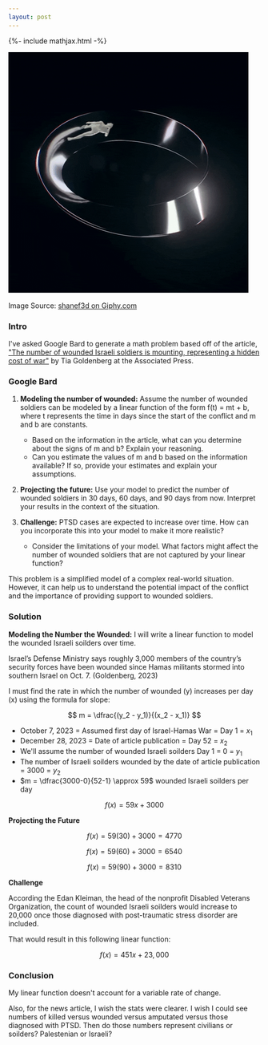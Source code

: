 ```yaml
---
layout: post
---
```


{%- include mathjax.html -%}


![alt text](/assets/giphy3.gif)

Image Source: [shanef3d on Giphy.com](https://giphy.com/gifs/animation-3d-motiongraphics-UPvGBw88odHzEyfkfB)


### Intro

I've asked Google Bard to generate a math problem based off of the article, ["The number of wounded Israeli soldiers is mounting, representing a hidden cost of war"](https://apnews.com/article/israel-hamas-gaza-war-wounded-soldiers-2b0357365480cc242e30794666b41203) by Tia Goldenberg at the Associated Press. 

### Google Bard

1. **Modeling the number of wounded:** Assume the number of wounded soldiers can be modeled by a linear function of the form f(t) = mt + b, where t represents the time in days since the start of the conflict and m and b are constants. 
  
   - Based on the information in the article, what can you determine about the signs of m and b? Explain your reasoning.
   - Can you estimate the values of m and b based on the information available? If so, provide your estimates and explain your assumptions. <br>
  
2. **Projecting the future:** Use your model to predict the number of wounded soldiers in 30 days, 60 days, and 90 days from now.
Interpret your results in the context of the situation.

3. **Challenge:** PTSD cases are expected to increase over time. How can you incorporate this into your model to make it more realistic?
   - Consider the limitations of your model. What factors might affect the number of wounded soldiers that are not captured by your linear function?

This problem is a simplified model of a complex real-world situation. However, it can help us to understand the potential impact of the conflict and the importance of providing support to wounded soldiers.

### Solution

**Modeling the Number the Wounded:** I will write a  linear function to model the wounded Israeli soilders over time. 
   
   Israel’s Defense Ministry says roughly 3,000 members of the country’s security forces have been wounded since Hamas militants stormed into southern Israel on Oct. 7. (Goldenberg, 2023)

   I must find the rate in which the number of wounded (y) increases per day (x) using the formula for slope:

$$ m = \dfrac{(y_2 - y_1)}{(x_2 - x_1)} $$

   - October 7, 2023 = Assumed first day of Israel-Hamas War = Day 1 =  $x_1$
   - December 28, 2023 = Date of article publication = Day 52 = $x_2$
   - We'll assume the number of wounded Israeli soilders Day 1 = 0 = $y_1$
   - The number of Israeli soilders wounded by the date of article publication = 3000 = $y_2$
   - $m = \dfrac{3000-0}{52-1} \approx 59$ wounded Israeli soilders per day

$$ f(x) = 59x + 3000 $$

**Projecting the Future**

$$ f(x) = 59(30) + 3000 = 4770 $$ 

$$ f(x) = 59(60) + 3000 = 6540 $$ 

$$ f(x) = 59(90) + 3000 = 8310 $$

**Challenge**

According the Edan Kleiman, the head of the nonprofit Disabled Veterans Organization, the count of wounded Israeli soilders would increase to 20,000 once those diagnosed with post-traumatic stress disorder are included.

That would result in this following linear function:

$$ f(x) = 451x + 23,000 $$

### Conclusion

My linear function doesn't account for a variable rate of change. 

Also, for the news article, I wish the stats were clearer. I wish I could see numbers of killed versus wounded versus amputated versus those diagnosed with PTSD. Then do those numbers represent civilians or soilders? Palestenian or Israeli? 





